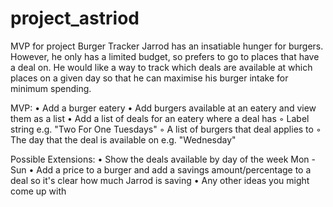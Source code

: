 # project_astriod


MVP for project
Burger Tracker
Jarrod has an insatiable hunger for burgers. However, he only has a limited budget, so prefers to go to places that have a deal on. He would like a way to track which deals are available at which places on a given day so that he can maximise his burger intake for minimum spending.

MVP:
	•	Add a burger eatery
	•	Add burgers available at an eatery and view them as a list
	•	Add a list of deals for an eatery where a deal has
	◦	Label string e.g. "Two For One Tuesdays"
	◦	A list of burgers that deal applies to
	◦	The day that the deal is available on e.g. "Wednesday"

Possible Extensions:
	•	Show the deals available by day of the week Mon - Sun
	•	Add a price to a burger and add a savings amount/percentage to a deal so it's clear how much Jarrod is saving
	•	Any other ideas you might come up with

